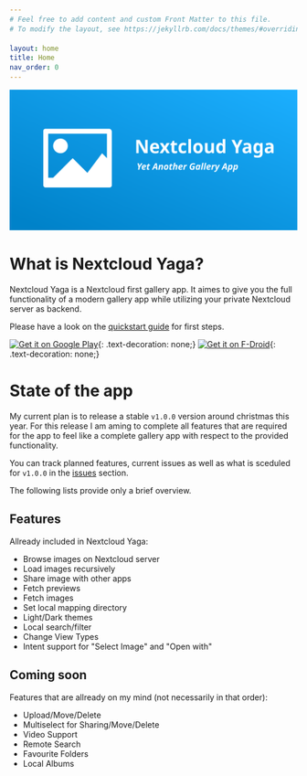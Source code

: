 ```yaml
---
# Feel free to add content and custom Front Matter to this file.
# To modify the layout, see https://jekyllrb.com/docs/themes/#overriding-theme-defaults

layout: home
title: Home
nav_order: 0
---
```


<img src="https://raw.githubusercontent.com/vauvenal5/yaga/master/fastlane/metadata/android/en-US/images/featureGraphic.svg" alt="Feature Graphic"/>

# What is Nextcloud Yaga?

Nextcloud Yaga is a Nextcloud first gallery app. It aimes to give you the full functionality of a modern gallery app while utilizing your private Nextcloud server as backend.

Please have a look on the [quickstart guide]({{site.baseurl}}/quickstart/) for first steps.

[<img src="https://play.google.com/intl/en_us/badges/images/generic/en_badge_web_generic.png"
    alt="Get it on Google Play"
    height="80"
    width="250">](https://play.google.com/store/apps/details?id=com.github.vauvenal5.yaga){: .text-decoration: none;}
[<img src="https://fdroid.gitlab.io/artwork/badge/get-it-on.png"
    alt="Get it on F-Droid"
    height="80"
    width="250">](https://f-droid.org/packages/com.github.vauvenal5.yaga){: .text-decoration: none;}

# State of the app

My current plan is to release a stable `v1.0.0` version around christmas this year. For this release I am aming to complete all features that are required for the app to feel like a complete gallery app with respect to the provided functionality.

You can track planned features, current issues as well as what is sceduled for `v1.0.0` in the [issues](https://github.com/vauvenal5/yaga/issues) section.

The following lists provide only a brief overview.

## Features
Allready included in Nextcloud Yaga:
* Browse images on Nextcloud server
* Load images recursively
* Share image with other apps
* Fetch previews
* Fetch images
* Set local mapping directory
* Light/Dark themes
* Local search/filter
* Change View Types
* Intent support for "Select Image" and "Open with"

## Coming soon
Features that are allready on my mind (not necessarily in that order):
* Upload/Move/Delete
* Multiselect for Sharing/Move/Delete
* Video Support
* Remote Search
* Favourite Folders
* Local Albums
